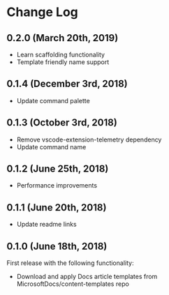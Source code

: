 # Change Log

## 0.2.0 (March 20th, 2019)

- Learn scaffolding functionality
- Template friendly name support

## 0.1.4 (December 3rd, 2018)

- Update command palette

## 0.1.3 (October 3rd, 2018)

- Remove vscode-extension-telemetry dependency
- Update command name

## 0.1.2 (June 25th, 2018)

- Performance improvements

## 0.1.1 (June 20th, 2018)

- Update readme links

## 0.1.0 (June 18th, 2018)

First release with the following functionality:

- Download and apply Docs article templates from MicrosoftDocs/content-templates repo